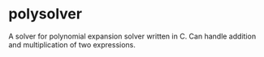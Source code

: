 # polysolver
A solver for polynomial expansion solver written in C. Can handle addition and multiplication of two expressions.
